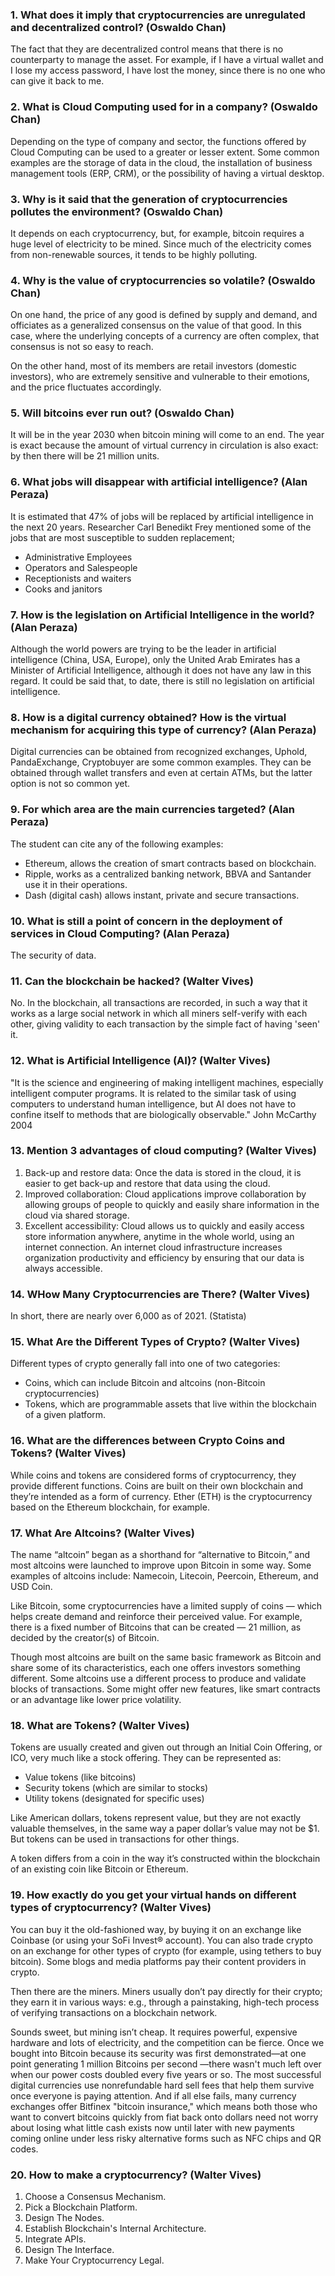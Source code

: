 ### 1. What does it imply that cryptocurrencies are unregulated and decentralized control? (Oswaldo Chan)

The fact that they are decentralized control means that there is no counterparty to manage the asset. For example, if I have a virtual wallet and I lose my access password, I have lost the money, since there is no one who can give it back to me. 

### 2. What is Cloud Computing used for in a company? (Oswaldo Chan)

Depending on the type of company and sector, the functions offered by Cloud Computing can be used to a greater or lesser extent. Some common examples are the storage of data in the cloud, the installation of business management tools (ERP, CRM), or the possibility of having a virtual desktop. 


### 3. Why is it said that the generation of cryptocurrencies pollutes the environment? (Oswaldo Chan)

It depends on each cryptocurrency, but, for example, bitcoin requires a huge level of electricity to be mined. Since much of the electricity comes from non-renewable sources, it tends to be highly polluting. 

### 4. Why is the value of cryptocurrencies so volatile? (Oswaldo Chan)

On one hand, the price of any good is defined by supply and demand, and officiates as a generalized consensus on the value of that good. In this case, where the underlying concepts of a currency are often complex, that consensus is not so easy to reach. 

On the other hand, most of its members are retail investors (domestic investors), who are extremely sensitive and vulnerable to their emotions, and the price fluctuates accordingly. 

### 5. Will bitcoins ever run out? (Oswaldo Chan)
 
It will be in the year 2030 when bitcoin mining will come to an end. The year is exact because the amount of virtual currency in circulation is also exact: by then there will be 21 million units. 

### 6. What jobs will disappear with artificial intelligence? (Alan Peraza) 

It is estimated that 47% of jobs will be replaced by artificial intelligence in the next 20 years. Researcher Carl Benedikt Frey mentioned some of the jobs that are most susceptible to sudden replacement; 

* Administrative Employees 
* Operators and Salespeople 
* Receptionists and waiters 
* Cooks and janitors 

 
### 7. How is the legislation on Artificial Intelligence in the world? (Alan Peraza) 

Although the world powers are trying to be the leader in artificial intelligence (China, USA, Europe), only the United Arab Emirates has a Minister of Artificial Intelligence, although it does not have any law in this regard. It could be said that, to date, there is still no legislation on artificial intelligence. 

### 8. How is a digital currency obtained? How is the virtual mechanism for acquiring this type of currency? (Alan Peraza) 

Digital currencies can be obtained from recognized exchanges, Uphold, PandaExchange, Cryptobuyer are some common examples. They can be obtained through wallet transfers and even at certain ATMs, but the latter option is not so common yet. 

### 9. For which area are the main currencies targeted? (Alan Peraza) 

The student can cite any of the following examples: 

* Ethereum, allows the creation of smart contracts based on blockchain. 
* Ripple, works as a centralized banking network, BBVA and Santander use it in their operations. 
* Dash (digital cash) allows instant, private and secure transactions. 

### 10. What is still a point of concern in the deployment of services in Cloud Computing? (Alan Peraza) 

The security of data.

### 11. Can the blockchain be hacked? (Walter Vives)
No. In the blockchain, all transactions are recorded, in such a way that it works as a large social network in which all miners self-verify with each other, giving validity to each transaction by the simple fact of having 'seen' it.

### 12. What is Artificial Intelligence (AI)? (Walter Vives)

"It is the science and engineering of making intelligent machines, especially intelligent computer programs. It is related to the similar task of using computers to understand human intelligence, but AI does not have to confine itself to methods that are biologically observable."  John McCarthy 2004

### 13. Mention 3 advantages of cloud computing? (Walter Vives)
1. Back-up and restore data: Once the data is stored in the cloud, it is easier to get back-up and restore that data using the cloud.
2. Improved collaboration: Cloud applications improve collaboration by allowing groups of people to quickly and easily share information in the cloud via shared storage.
3. Excellent accessibility: Cloud allows us to quickly and easily access store information anywhere, anytime in the whole world, using an internet connection. An internet cloud infrastructure increases organization productivity and efficiency by ensuring that our data is always accessible.

### 14. WHow Many Cryptocurrencies are There? (Walter Vives)
In short, there are nearly over 6,000 as of 2021. (Statista)

### 15. What Are the Different Types of Crypto? (Walter Vives)

Different types of crypto generally fall into one of two categories:
- Coins, which can include Bitcoin and altcoins (non-Bitcoin cryptocurrencies)
- Tokens, which are programmable assets that live within the blockchain of a given platform.

### 16. What are the differences between Crypto Coins and Tokens? (Walter Vives)

While coins and tokens are considered forms of cryptocurrency, they provide different functions. Coins are built on their own blockchain and they’re intended as a form of currency. Ether (ETH) is the cryptocurrency based on the Ethereum blockchain, for example.

### 17. What Are Altcoins? (Walter Vives)

The name “altcoin” began as a shorthand for “alternative to Bitcoin,” and most altcoins were launched to improve upon Bitcoin in some way. Some examples of altcoins include: Namecoin, Litecoin, Peercoin, Ethereum, and USD Coin.

Like Bitcoin, some cryptocurrencies have a limited supply of coins — which helps create demand and reinforce their perceived value. For example, there is a fixed number of Bitcoins that can be created — 21 million, as decided by the creator(s) of Bitcoin.

Though most altcoins are built on the same basic framework as Bitcoin and share some of its characteristics, each one offers investors something different. Some altcoins use a different process to produce and validate blocks of transactions. Some might offer new features, like smart contracts or an advantage like lower price volatility.

### 18. What are Tokens? (Walter Vives)

Tokens are usually created and given out through an Initial Coin Offering, or ICO, very much like a stock offering. They can be represented as:

- Value tokens (like bitcoins)
- Security tokens (which are similar to stocks)
- Utility tokens (designated for specific uses)

Like American dollars, tokens represent value, but they are not exactly valuable themselves, in the same way a paper dollar’s value may not be $1. But tokens can be used in transactions for other things.

A token differs from a coin in the way it’s constructed within the blockchain of an existing coin like Bitcoin or Ethereum.

### 19. How exactly do you get your virtual hands on different types of cryptocurrency? (Walter Vives)
 
 You can buy it the old-fashioned way, by buying it on an exchange like Coinbase (or using your SoFi Invest® account). You can also trade crypto on an exchange for other types of crypto (for example, using tethers to buy bitcoin). Some blogs and media platforms pay their content providers in crypto.

Then there are the miners. Miners usually don’t pay directly for their crypto; they earn it in various ways: e.g., through a painstaking, high-tech process of verifying transactions on a blockchain network.

Sounds sweet, but mining isn’t cheap. It requires powerful, expensive hardware and lots of electricity, and the competition can be fierce. Once we bought into Bitcoin because its security was first demonstrated—at one point generating 1 million Bitcoins per second —there wasn't much left over when our power costs doubled every five years or so. The most successful digital currencies use nonrefundable hard sell fees that help them survive once everyone is paying attention. And if all else fails, many currency exchanges offer Bitfinex "bitcoin insurance," which means both those who want to convert bitcoins quickly from fiat back onto dollars need not worry about losing what little cash exists now until later with new payments coming online under less risky alternative forms such as NFC chips and QR codes.

### 20. How to make a cryptocurrency? (Walter Vives)
1. Choose a Consensus Mechanism.
2. Pick a Blockchain Platform.
3. Design The Nodes.
4. Establish Blockchain's Internal Architecture.
5. Integrate APIs.
6. Design The Interface.
7. Make Your Cryptocurrency Legal.

